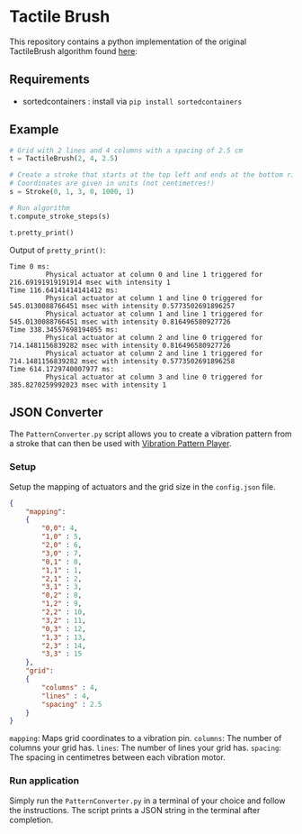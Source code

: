 # Tactile Brush 
This repository contains a python implementation of the original TactileBrush algorithm found [here](https://github.com/Chostakovitch/TactileBrush):

## Requirements
- sortedcontainers : install via `pip install sortedcontainers`

## Example
```python
# Grid with 2 lines and 4 columns with a spacing of 2.5 cm
t = TactileBrush(2, 4, 2.5) 

# Create a stroke that starts at the top left and ends at the bottom right
# Coordinates are given in units (not centimetres!)
s = Stroke(0, 1, 3, 0, 1000, 1) 

# Run algorithm
t.compute_stroke_steps(s)

t.pretty_print()
```

Output of `pretty_print()`:
```
Time 0 ms:
         Physical actuator at column 0 and line 1 triggered for 216.69191919191914 msec with intensity 1
Time 116.64141414141412 ms:
         Physical actuator at column 1 and line 0 triggered for 545.0130088766451 msec with intensity 0.5773502691896257
         Physical actuator at column 1 and line 1 triggered for 545.0130088766451 msec with intensity 0.816496580927726
Time 338.34557698194055 ms:
         Physical actuator at column 2 and line 0 triggered for 714.1481156839282 msec with intensity 0.816496580927726
         Physical actuator at column 2 and line 1 triggered for 714.1481156839282 msec with intensity 0.5773502691896258
Time 614.1729740007977 ms:
         Physical actuator at column 3 and line 0 triggered for 385.8270259992023 msec with intensity 1
```

## JSON Converter
The `PatternConverter.py` script allows you to create a vibration pattern from a stroke that can then be used with [Vibration Pattern Player](https://github.com/Suitceyes-Project-Code/Vibration-Pattern-Player).

### Setup
Setup the mapping of actuators and the grid size in the `config.json` file. 

```json
{
    "mapping": 
    {
        "0,0": 4,
        "1,0" : 5,
        "2,0" : 6,
        "3,0" : 7,
        "0,1" : 0,
        "1,1" : 1,
        "2,1" : 2,
        "3,1" : 3,
        "0,2" : 8,
        "1,2" : 9,
        "2,2" : 10,
        "3,2" : 11,
        "0,3" : 12,
        "1,3" : 13,
        "2,3" : 14,
        "3,3" : 15
    }, 
    "grid":
    {
        "columns" : 4, 
        "lines" : 4, 
        "spacing" : 2.5 
    }
}
```

`mapping`: Maps grid coordinates to a vibration pin.
`columns`: The number of columns your grid has.
`lines`: The number of lines your grid has.
`spacing`: The spacing in centimetres between each vibration motor.

### Run application
Simply run the `PatternConverter.py` in a terminal of your choice and follow the instructions. The script prints a JSON string in the terminal after completion. 